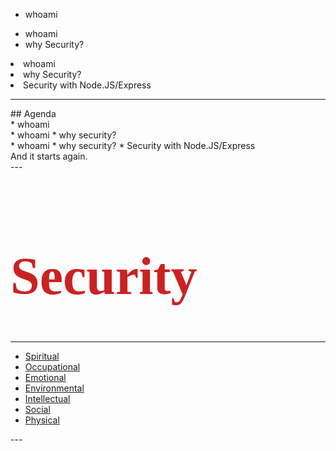 

<section data-auto-animate>
  <ul>
    <li>whoami</li> 
  </ul>
</section>
<section data-auto-animate>
  <ul>
    <li>whoami</li> 
    <li>why Security?</li>
  </ul>
</section>

<section data-auto-animate>
  <li>whoami</li>
  <li>why Security?</li>
  <li>Security with Node.JS/Express</li>
</section>

---


<section data-transition="slide">
    ## Agenda
</section>
<section data-transition="slide">
    * whoami
</section>
<section data-transition="slide-in fade-out">
    * whoami
    * why security?
</section>
<section data-transition="fade-in slide-out">
    * whoami
    * why security?
    * Security with Node.JS/Express
</section>
<section data-transition="slide">
    And it starts again.
</section>
---

<h1 style="font-family:'MrRobot';color:#CA2222;font-size:6em;">Security</h1>

---
<div class="circle-menu">
	<ul>
		<li><a class="spiritual smile" href="#">Spiritual</a></li>
		<li><a class="occupational smile" href="#">Occupational</a></li>
		<li><a class="emotional smile" href="#">Emotional</a></li>
		<li><a class="environmental smile" href="#">Environmental</a></li>
		<li><a class="intellectual smile" href="#">Intellectual</a></li>
		<li><a class="social smile" href="3">Social</a></li>
		<li><a class="physical smile" href="#">Physical</a></li>
	</ul>
</div>
---

